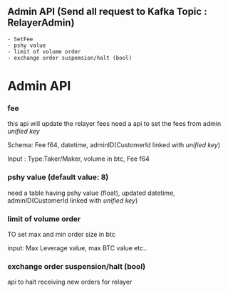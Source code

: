 ## Admin API (Send all request to Kafka Topic : RelayerAdmin)

    - SetFee
    - pshy value
    - limit of volume order
    - exchange order suspemsion/halt (bool)

# Admin API

### fee

this api will update the relayer fees
need a api to set the fees from admin _unified key_

Schema: Fee f64, datetime, adminID(CustomerId linked with _unified key_)

Input : Type:Taker/Maker, volume in btc, Fee f64

### pshy value (default value: 8)

need a table having pshy value (float), updated datetime, adminID(CustomerId linked with _unified key_)

### limit of volume order

TO set max and min order size in btc

input: Max Leverage value, max BTC value etc..

### exchange order suspension/halt (bool)

api to halt receiving new orders for relayer
